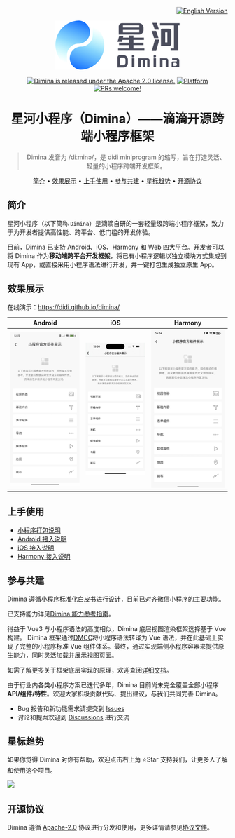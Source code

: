 <p align="right">
  <a href="./README_EN.md">
    <img src="https://img.shields.io/badge/README-English%20⤴-26A69A.svg" alt="English Version" />
  </a>
</p>

<div align="center">

![Dimina](./static/logo.png)

[![Dimina is released under the Apache 2.0 license.](https://img.shields.io/badge/License-Apache%202.0-blue)](https://github.com/didi/dimina/blob/HEAD/LICENSE)
[![Platform](https://img.shields.io/badge/Platform-%20Android%20%7C%20iOS%20%7C%20Harmony%20%7C%20Web-4CAF50)](#效果展示)
[![PRs welcome!](https://img.shields.io/badge/PRs-Welcome-FF6F61)](https://github.com/didi/dimina/blob/HEAD/CONTRIBUTING.md)

# 星河小程序（Dimina）——滴滴开源跨端小程序框架

> Dimina 发音为 /diːminə/，是 didi miniprogram 的缩写，旨在打造灵活、轻量的小程序跨端开发框架。

[简介](#简介) • [效果展示](#效果展示) • [上手使用](#上手使用) • [参与共建](#参与共建) • [星标趋势](#星标趋势) • [开源协议](#开源协议)

</div>

## 简介

星河小程序（以下简称 `Dimina`）是滴滴自研的一套轻量级跨端小程序框架，致力于为开发者提供高性能、跨平台、低门槛的开发体验。

目前，Dimina 已支持 Android、iOS、Harmony 和 Web 四大平台。开发者可以将 Dimina 作为**移动端跨平台开发框架**，将已有小程序逻辑以独立模块方式集成到现有 App，或直接采用小程序语法进行开发，并一键打包生成独立原生 App。

## 效果展示

在线演示：<https://didi.github.io/dimina/>

| Android | iOS | Harmony |
| ---- | ---- | ---- |
| ![Android](./static/android.jpg) | ![iOS](./static/ios.jpg) | ![Harmony](./static/harmony.jpg) |

## 上手使用

- [小程序打包说明](./fe/packages/compiler/README.md)
- [Android 接入说明](./android/README.md)
- [iOS 接入说明](./iOS/README.md)
- [Harmony 接入说明](./harmony/dimina/README.md)

## 参与共建

Dimina 遵循[小程序标准化白皮书](https://www.w3.org/TR/mini-app-white-paper/)进行设计，目前已对齐微信小程序的主要功能。

已支持能力详见[Dimina 能力参考指南](./docs/API-Reference.md)。

得益于 Vue3 与小程序语法的高度相似，Dimina 底层视图渲染框架选择基于 Vue 构建。 Dimina 框架通过[DMCC](./fe/packages/compiler/README.md)将小程序语法转译为 Vue 语法，并在此基础上实现了完整的小程序标准 Vue 组件体系。最终，通过实现端侧小程序容器来提供原生能力，同时灵活加载并展示视图页面。

如需了解更多关于框架底层实现的原理，欢迎查阅[详细文档](./docs/README.md)。

由于行业内各类小程序方案已迭代多年，Dimina 目前尚未完全覆盖全部小程序 **API/组件/特性**。欢迎大家积极贡献代码、提出建议，与我们共同完善 Dimina。

- Bug 报告和新功能需求请提交到 [Issues](https://github.com/didi/dimina/issues)
- 讨论和提案欢迎到 [Discussions](https://github.com/didi/dimina/discussions) 进行交流

## 星标趋势

如果你觉得 Dimina 对你有帮助，欢迎点击右上角 ⭐Star 支持我们，让更多人了解和使用这个项目。

<img src="https://api.star-history.com/svg?repos=didi/dimina&type=Date" style="width: 60%; height: auto;">

## 开源协议

Dimina 遵循 [Apache-2.0](https://opensource.org/license/apache-2-0) 协议进行分发和使用，更多详情请参见[协议文件](LICENSE)。
